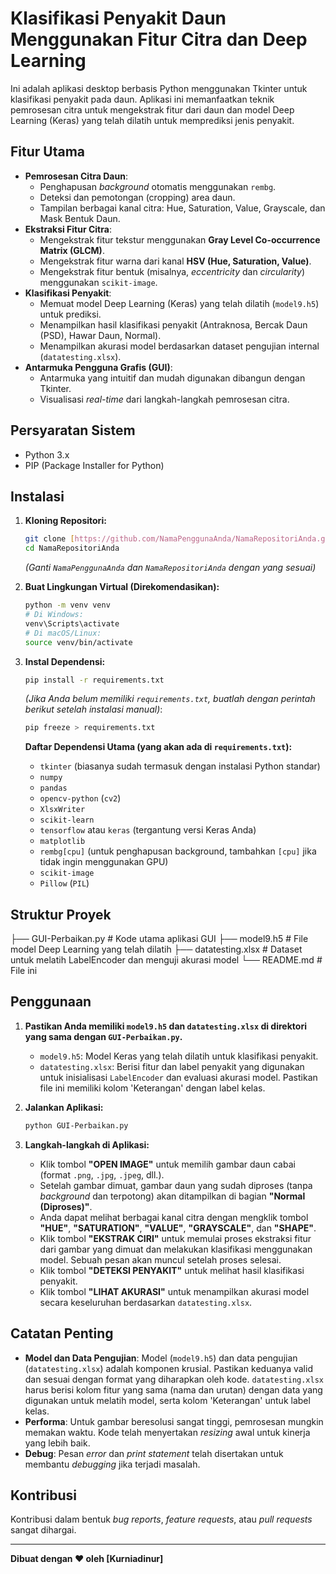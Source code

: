 # Klasifikasi Penyakit Daun Menggunakan Fitur Citra dan Deep Learning

Ini adalah aplikasi desktop berbasis Python menggunakan Tkinter untuk klasifikasi penyakit pada daun. Aplikasi ini memanfaatkan teknik pemrosesan citra untuk mengekstrak fitur dari daun dan model Deep Learning (Keras) yang telah dilatih untuk memprediksi jenis penyakit.

## Fitur Utama

* **Pemrosesan Citra Daun**:
    * Penghapusan *background* otomatis menggunakan `rembg`.
    * Deteksi dan pemotongan (cropping) area daun.
    * Tampilan berbagai kanal citra: Hue, Saturation, Value, Grayscale, dan Mask Bentuk Daun.
* **Ekstraksi Fitur Citra**:
    * Mengekstrak fitur tekstur menggunakan **Gray Level Co-occurrence Matrix (GLCM)**.
    * Mengekstrak fitur warna dari kanal **HSV (Hue, Saturation, Value)**.
    * Mengekstrak fitur bentuk (misalnya, *eccentricity* dan *circularity*) menggunakan `scikit-image`.
* **Klasifikasi Penyakit**:
    * Memuat model Deep Learning (Keras) yang telah dilatih (`model9.h5`) untuk prediksi.
    * Menampilkan hasil klasifikasi penyakit (Antraknosa, Bercak Daun (PSD), Hawar Daun, Normal).
    * Menampilkan akurasi model berdasarkan dataset pengujian internal (`datatesting.xlsx`).
* **Antarmuka Pengguna Grafis (GUI)**:
    * Antarmuka yang intuitif dan mudah digunakan dibangun dengan Tkinter.
    * Visualisasi *real-time* dari langkah-langkah pemrosesan citra.

## Persyaratan Sistem

* Python 3.x
* PIP (Package Installer for Python)

## Instalasi

1.  **Kloning Repositori:**
    ```bash
    git clone [https://github.com/NamaPenggunaAnda/NamaRepositoriAnda.git](https://github.com/NamaPenggunaAnda/NamaRepositoriAnda.git)
    cd NamaRepositoriAnda
    ```
    *(Ganti `NamaPenggunaAnda` dan `NamaRepositoriAnda` dengan yang sesuai)*

2.  **Buat Lingkungan Virtual (Direkomendasikan):**
    ```bash
    python -m venv venv
    # Di Windows:
    venv\Scripts\activate
    # Di macOS/Linux:
    source venv/bin/activate
    ```

3.  **Instal Dependensi:**
    ```bash
    pip install -r requirements.txt
    ```
    *(Jika Anda belum memiliki `requirements.txt`, buatlah dengan perintah berikut setelah instalasi manual)*:
    ```bash
    pip freeze > requirements.txt
    ```

    **Daftar Dependensi Utama (yang akan ada di `requirements.txt`):**
    * `tkinter` (biasanya sudah termasuk dengan instalasi Python standar)
    * `numpy`
    * `pandas`
    * `opencv-python` (`cv2`)
    * `XlsxWriter`
    * `scikit-learn`
    * `tensorflow` atau `keras` (tergantung versi Keras Anda)
    * `matplotlib`
    * `rembg[cpu]` (untuk penghapusan background, tambahkan `[cpu]` jika tidak ingin menggunakan GPU)
    * `scikit-image`
    * `Pillow` (`PIL`)

## Struktur Proyek

├── GUI-Perbaikan.py        # Kode utama aplikasi GUI
├── model9.h5               # File model Deep Learning yang telah dilatih
├── datatesting.xlsx        # Dataset untuk melatih LabelEncoder dan menguji akurasi model
└── README.md               # File ini


## Penggunaan

1.  **Pastikan Anda memiliki `model9.h5` dan `datatesting.xlsx` di direktori yang sama dengan `GUI-Perbaikan.py`.**
    * `model9.h5`: Model Keras yang telah dilatih untuk klasifikasi penyakit.
    * `datatesting.xlsx`: Berisi fitur dan label penyakit yang digunakan untuk inisialisasi `LabelEncoder` dan evaluasi akurasi model. Pastikan file ini memiliki kolom 'Keterangan' dengan label kelas.

2.  **Jalankan Aplikasi:**
    ```bash
    python GUI-Perbaikan.py
    ```

3.  **Langkah-langkah di Aplikasi:**
    * Klik tombol **"OPEN IMAGE"** untuk memilih gambar daun cabai (format `.png`, `.jpg`, `.jpeg`, dll.).
    * Setelah gambar dimuat, gambar daun yang sudah diproses (tanpa *background* dan terpotong) akan ditampilkan di bagian **"Normal (Diproses)"**.
    * Anda dapat melihat berbagai kanal citra dengan mengklik tombol **"HUE"**, **"SATURATION"**, **"VALUE"**, **"GRAYSCALE"**, dan **"SHAPE"**.
    * Klik tombol **"EKSTRAK CIRI"** untuk memulai proses ekstraksi fitur dari gambar yang dimuat dan melakukan klasifikasi menggunakan model. Sebuah pesan akan muncul setelah proses selesai.
    * Klik tombol **"DETEKSI PENYAKIT"** untuk melihat hasil klasifikasi penyakit.
    * Klik tombol **"LIHAT AKURASI"** untuk menampilkan akurasi model secara keseluruhan berdasarkan `datatesting.xlsx`.

## Catatan Penting

* **Model dan Data Pengujian**: Model (`model9.h5`) dan data pengujian (`datatesting.xlsx`) adalah komponen krusial. Pastikan keduanya valid dan sesuai dengan format yang diharapkan oleh kode. `datatesting.xlsx` harus berisi kolom fitur yang sama (nama dan urutan) dengan data yang digunakan untuk melatih model, serta kolom 'Keterangan' untuk label kelas.
* **Performa**: Untuk gambar beresolusi sangat tinggi, pemrosesan mungkin memakan waktu. Kode telah menyertakan *resizing* awal untuk kinerja yang lebih baik.
* **Debug**: Pesan *error* dan *print statement* telah disertakan untuk membantu *debugging* jika terjadi masalah.

## Kontribusi

Kontribusi dalam bentuk *bug reports*, *feature requests*, atau *pull requests* sangat dihargai.

---

**Dibuat dengan ❤️ oleh [Kurniadinur]**
